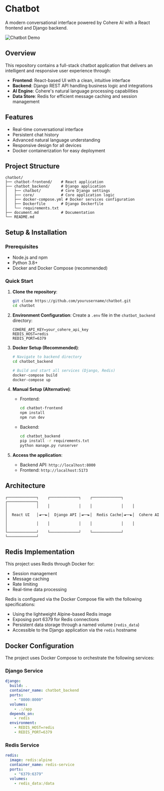 # Chatbot

A modern conversational interface powered by Cohere AI with a React frontend and Django backend.

![Chatbot Demo](https://via.placeholder.com/800x400?text=Chatbot+Demo)

## Overview

This repository contains a full-stack chatbot application that delivers an intelligent and responsive user experience through:

- **Frontend**: React-based UI with a clean, intuitive interface
- **Backend**: Django REST API handling business logic and integrations
- **AI Engine**: Cohere's natural language processing capabilities
- **Data Store**: Redis for efficient message caching and session management

## Features

- Real-time conversational interface
- Persistent chat history
- Advanced natural language understanding
- Responsive design for all devices
- Docker containerization for easy deployment

## Project Structure
```
chatbot/
├── chatbot-frontend/    # React application
├── chatbot_backend/     # Django application
│   ├── chatbot/         # Core Django settings
│   ├── core/            # Core application logic
│   ├── docker-compose.yml # Docker services configuration
│   ├── Dockerfile       # Django Dockerfile
│   └── requirements.txt
├── document.md          # Documentation
└── README.md
```

## Setup & Installation

### Prerequisites

- Node.js and npm
- Python 3.8+
- Docker and Docker Compose (recommended)

### Quick Start

1. **Clone the repository**:
   ```bash
   git clone https://github.com/yourusername/chatbot.git
   cd chatbot
   ```

2. **Environment Configuration**:
   Create a `.env` file in the `chatbot_backend` directory:
   ```
   COHERE_API_KEY=your_cohere_api_key
   REDIS_HOST=redis
   REDIS_PORT=6379
   ```

3. **Docker Setup (Recommended)**:
   ```bash
   # Navigate to backend directory
   cd chatbot_backend
   
   # Build and start all services (Django, Redis)
   docker-compose build
   docker-compose up
   ```

4. **Manual Setup (Alternative)**:
   - Frontend:
     ```bash
     cd chatbot-frontend
     npm install
     npm run dev
     ```
   - Backend:
     ```bash
     cd chatbot_backend
     pip install -r requirements.txt
     python manage.py runserver
     ```

5. **Access the application**:
   - Backend API: `http://localhost:8000`
   - Frontend: `http://localhost:5173`

## Architecture

```
┌─────────────┐    ┌─────────────┐    ┌─────────────┐    ┌─────────────┐
│             │    │             │    │             │    │             │
│  React UI   │◄──►│  Django API │◄──►│  Redis Cache│◄──►│  Cohere AI  │
│             │    │             │    │             │    │             │
└─────────────┘    └─────────────┘    └─────────────┘    └─────────────┘
```

## Redis Implementation

This project uses Redis through Docker for:
- Session management
- Message caching
- Rate limiting
- Real-time data processing

Redis is configured via the Docker Compose file with the following specifications:
- Using the lightweight Alpine-based Redis image
- Exposing port 6379 for Redis connections
- Persistent data storage through a named volume (`redis_data`)
- Accessible to the Django application via the `redis` hostname

## Docker Configuration

The project uses Docker Compose to orchestrate the following services:

### Django Service
```yaml
django:
  build: .
  container_name: chatbot_backend
  ports:
    - "8000:8000"
  volumes:
    - .:/app
  depends_on:
    - redis
  environment:
    - REDIS_HOST=redis
    - REDIS_PORT=6379
```

### Redis Service
```yaml
redis:
  image: redis:alpine
  container_name: redis-service
  ports:
    - "6379:6379"
  volumes:
    - redis_data:/data
```




